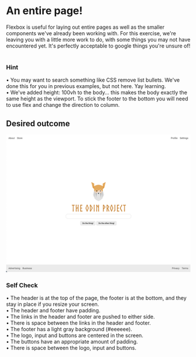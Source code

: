 # An entire page!

Flexbox is useful for laying out entire pages as well as the smaller components
we've already been working with. For this exercise, we're leaving you with a
little more work to do, with some things you may not have encountered yet.
It's perfectly acceptable to google things you're unsure of!<br>
<br>

### Hint

• You may want to search something like CSS remove list bullets.
We've done this for you in previous examples, but not here. Yay learning.<br>
• We've added height: 100vh to the body... this makes the body exactly the
same height as the viewport. To stick the footer to the bottom you will need
to use flex and change the direction to column.<br>

## Desired outcome

![](./desired-outcome.png)

### Self Check

• The header is at the top of the page, the footer is at the bottom,
and they stay in place if you resize your screen.<br>
• The header and footer have padding.<br>
• The links in the header and footer are pushed to either side.<br>
• There is space between the links in the header and footer.<br>
• The footer has a light gray background (#eeeeee).<br>
• The logo, input and buttons are centered in the screen.<br>
• The buttons have an appropriate amount of padding.<br>
• There is space between the logo, input and buttons.
